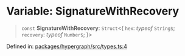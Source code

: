 # Variable: SignatureWithRecovery

> `const` **SignatureWithRecovery**: `Struct`\<\{ `hex`: *typeof* `String$`; `recovery`: *typeof* `Number$`; \}\>

Defined in: [packages/hypergraph/src/types.ts:4](https://github.com/hashirpm/hypergraph/blob/ab4ea1cdb9430798142e0d735aac9d31c2cf0ae0/packages/hypergraph/src/types.ts#L4)

